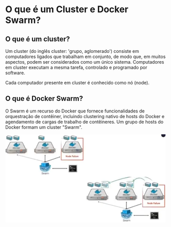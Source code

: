 # O que é um Cluster e Docker Swarm?

## **O que é um cluster?**

Um cluster (do inglês cluster: 'grupo, aglomerado') consiste em computadores ligados que trabalham em conjunto, de modo que, em muitos aspectos, podem ser considerados como um único sistema. Computadores em cluster executam a mesma tarefa, controlado e programado por software.

Cada computador presente em cluster é conhecido como nó (node).

## **O que é Docker Swarm?**

O Swarm é um recurso do Docker que fornece funcionalidades de orquestração de contêiner, incluindo clustering nativo de hosts do Docker e agendamento de cargas de trabalho de contêineres. Um grupo de hosts do Docker formam um cluster "Swarm".

![erro](img/chrome-17_22-08-15_17h56m.png)
